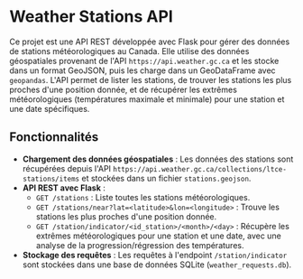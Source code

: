 # Weather Stations API

Ce projet est une API REST développée avec Flask pour gérer des données de stations météorologiques au Canada. Elle utilise des données géospatiales provenant de l'API `https://api.weather.gc.ca` et les stocke dans un format GeoJSON, puis les charge dans un GeoDataFrame avec `geopandas`. L'API permet de lister les stations, de trouver les stations les plus proches d'une position donnée, et de récupérer les extrêmes météorologiques (températures maximale et minimale) pour une station et une date spécifiques.

## Fonctionnalités

- **Chargement des données géospatiales** : Les données des stations sont récupérées depuis l'API `https://api.weather.gc.ca/collections/ltce-stations/items` et stockées dans un fichier `stations.geojson`.
- **API REST avec Flask** :
  - `GET /stations` : Liste toutes les stations météorologiques.
  - `GET /stations/near?lat=<latitude>&lon=<longitude>` : Trouve les stations les plus proches d'une position donnée.
  - `GET /station/indicator/<id_station>/<month>/<day>` : Récupère les extrêmes météorologiques pour une station et une date, avec une analyse de la progression/régression des températures.
- **Stockage des requêtes** : Les requêtes à l'endpoint `/station/indicator` sont stockées dans une base de données SQLite (`weather_requests.db`).